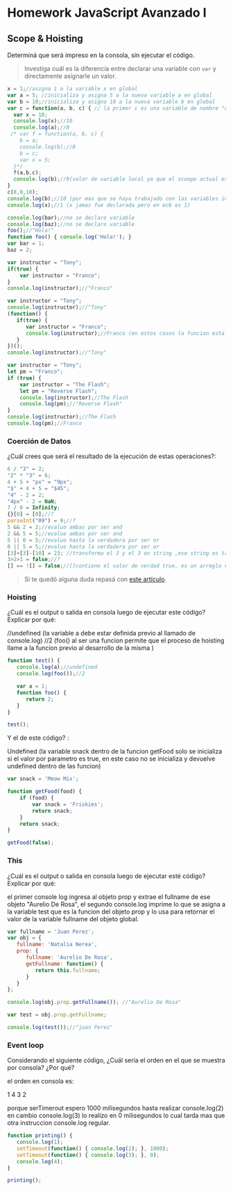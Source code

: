 
# Homework JavaScript Avanzado I

## Scope & Hoisting

Determiná que será impreso en la consola, sin ejecutar el código.

> Investiga cuál es la diferencia entre declarar una variable con `var` y directamente asignarle un valor.

```javascript
x = 1;//asigna 1 a la variable x en global
var a = 5; //inicializa y asigna 5 a la nueva variable a en global
var b = 10;//inicializa y asigna 10 a la nueva variable b en global
var c = function(a, b, c) { // la primer c es una variable de nombre "c" ,el valor por parametro de la function(a,b,c) no tiene relacion al nombre de la variable c contenedora de una funcion
  var x = 10;
  console.log(x);//10
  console.log(a);//8
 /* var f = function(a, b, c) {
    b = a;
    console.log(b);//8
    b = c;
    var x = 5;
  }*/
  f(a,b,c);
  console.log(b);//9(valor de variable local ya que el scoope actual es c)
}
c(8,9,10);
console.log(b);//10 (por mas que se haya trabajado con las variables internas en el proceso "c" no se retorno nada y los valores no se vieron afectados en el global)
console.log(x);//1 (x jamas fue declarada pero en ec6 es 1)
```

```javascript
console.log(bar);//no se declaro variable
console.log(baz);//no se declaro variable
foo();//"Hola!"
function foo() { console.log('Hola!'); }
var bar = 1;
baz = 2;
```

```javascript
var instructor = "Tony";
if(true) {
    var instructor = "Franco";
}
console.log(instructor);//"Franco"
```

```javascript
var instructor = "Tony";
console.log(instructor);//"Tony"
(function() {
   if(true) {
      var instructor = "Franco";
      console.log(instructor);//Franco (en estos casos la funcion esta declarada pero nunca se podra ejecutar, console.log si imprime la operacion realizada aunque nunca se va a usar)
   }
})();
console.log(instructor);//"Tony"
```

```javascript
var instructor = "Tony";
let pm = "Franco";
if (true) {
    var instructor = "The Flash";
    let pm = "Reverse Flash";
    console.log(instructor);//The Flash
    console.log(pm);//"Reverse Flash"
}
console.log(instructor);//The Flash
console.log(pm);//Franco
```
### Coerción de Datos

¿Cuál crees que será el resultado de la ejecución de estas operaciones?:

```javascript
6 / "3" = 2;
"2" * "3" = 6;
4 + 5 + "px" = "9px";
"$" + 4 + 5 = "$45";
"4" - 2 = 2;
"4px" - 2 = NaN;
7 / 0 = Infinity;
{}[0] = [0];//?
parseInt("09") = 9;//?
5 && 2 = 2;//evaluo ambas por ser and
2 && 5 = 5;//evaluo ambas por ser and
5 || 0 = 5;//evaluo hasta la verdadera por ser or
0 || 5 = 5;//evaluo hasta la verdadera por ser or
[3]+[3]-[10] = 23; //transforma el 3 y el 3 en string ,ese string es transformado en numero para restarle 10, la suma es concatenacion, la resta es operador numerico.
3>2>1 = false;//?
[] == ![] = false;//[]contiene el valor de verdad true, es un arreglo vacio pero el vacio no es 0 por lo tanto es algo
```

> Si te quedó alguna duda repasá con [este artículo](http://javascript.info/tutorial/object-conversion).


### Hoisting

¿Cuál es el output o salida en consola luego de ejecutar este código? Explicar por qué:

//undefined (la variable a debe estar definida previo al llamado de console.log)
//2 (foo() al ser una funcion permite que el proceso de hoisting llame a la funcion previo al desarrollo de la misma )

```javascript
function test() {
   console.log(a);//undefined
   console.log(foo());//2

   var a = 1;
   function foo() {
      return 2;
   }
}

test();
```

Y el de este código? :

Undefined (la variable snack dentro de la funcion getFood solo se inicializa si el valor por parametro es true, en este caso no se inicializa y devuelve undefined dentro de las funcion)

```javascript
var snack = 'Meow Mix';

function getFood(food) {
    if (food) {
        var snack = 'Friskies';
        return snack;
    }
    return snack;
}

getFood(false);
```


### This

¿Cuál es el output o salida en consola luego de ejecutar esté código? Explicar por qué:

el primer console log ingresa al objeto prop y extrae el fullname de ese objeto "Aurelio De Rosa", el segundo console.log imprime lo que se asigna a la variable test que es la funcion del objeto prop y lo usa para retornar el valor de la variable fullname del objeto global.

```javascript
var fullname = 'Juan Perez';
var obj = {
   fullname: 'Natalia Nerea',
   prop: {
      fullname: 'Aurelio De Rosa',
      getFullname: function() {
         return this.fullname;
      }
   }
};

console.log(obj.prop.getFullname()); //"Aurelio De Rosa"

var test = obj.prop.getFullname;

console.log(test());//"juan Perez"
```

### Event loop

Considerando el siguiente código, ¿Cuál sería el orden en el que se muestra por consola? ¿Por qué?

el orden en consola es: 

1
4
3
2

porque  serTimerout espero 1000 milisegundos hasta realizar console.log(2) en cambio console.log(3) lo realizo en 0 milisegundos lo cual tarda mas que otra instruccion console.log regular.

```javascript
function printing() {
   console.log(1);
   setTimeout(function() { console.log(2); }, 1000);
   setTimeout(function() { console.log(3); }, 0);
   console.log(4);
}

printing();
```
